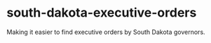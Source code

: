 # south-dakota-executive-orders
Making it easier to find executive orders by South Dakota governors.
